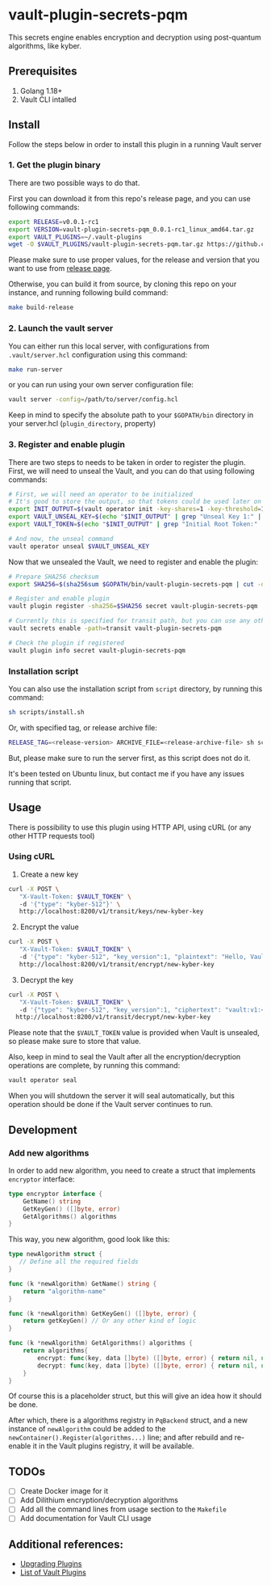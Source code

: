 # vault-plugin-secrets-pqm

This secrets engine enables encryption and decryption using post-quantum algorithms, like kyber.


## Prerequisites

1. Golang 1.18+
2. Vault CLI intalled

## Install

Follow the steps below in order to install this plugin in a running Vault server

### 1. Get the plugin binary

There are two possible ways to do that. 

First you can download it from this repo's release page, and you can use following commands:

```sh
export RELEASE=v0.0.1-rc1
export VERSION=vault-plugin-secrets-pqm_0.0.1-rc1_linux_amd64.tar.gz
export VAULT_PLUGINS=~/.vault-plugins
wget -O $VAULT_PLUGINS/vault-plugin-secrets-pqm.tar.gz https://github.com/CristianCurteanu/vault-plugin-secrets-pqm/releases/download/$RELEASE/$VERSION && tar -xzf $VAULT_PLUGINS/vault-plugin-secrets-pqm.tar.gz -C $VAULT_PLUGINS && rm -f $VAULT_PLUGINS/vault-plugin-secrets-pqm.tar.gz
```

Please make sure to use proper values, for the release and version that you want to use from [release page](https://github.com/CristianCurteanu/vault-plugin-secrets-pqm/releases).

Otherwise, you can build it from source, by cloning this repo on your instance, and running following build command:

```sh
make build-release
```

### 2. Launch the vault server

You can either run this local server, with configurations from `.vault/server.hcl` configuration using this command:

```sh
make run-server
```

or you can run using your own server configuration file:

```sh
vault server -config=/path/to/server/config.hcl
```

Keep in mind to specify the absolute path to your `$GOPATH/bin` directory in your server.hcl (`plugin_directory`, property)

### 3. Register and enable plugin

There are two steps to needs to be taken in order to register the plugin. First, we will need to unseal the Vault, and you can do that using following commands:

```sh
# First, we will need an operator to be initialized
# It's good to store the output, so that tokens could be used later on
export INIT_OUTPUT=$(vault operator init -key-shares=1 -key-threshold=1)
export VAULT_UNSEAL_KEY=$(echo "$INIT_OUTPUT" | grep "Unseal Key 1:" | awk '{print $NF}')
export VAULT_TOKEN=$(echo "$INIT_OUTPUT" | grep "Initial Root Token:" | awk '{print $NF}')

# And now, the unseal command
vault operator unseal $VAULT_UNSEAL_KEY
```

Now that we unsealed the Vault, we need to register and enable the plugin:

```sh
# Prepare SHA256 checksum
export SHA256=$(sha256sum $GOPATH/bin/vault-plugin-secrets-pqm | cut -d' ' -f1)

# Register and enable plugin
vault plugin register -sha256=$SHA256 secret vault-plugin-secrets-pqm

# Currently this is specified for transit path, but you can use any other path as well
vault secrets enable -path=transit vault-plugin-secrets-pqm

# Check the plugin if registered
vault plugin info secret vault-plugin-secrets-pqm
```

### Installation script

You can also use the installation script from `script` directory, by running this command:

```sh
sh scripts/install.sh
```

Or, with specified tag, or release archive file:

```sh
RELEASE_TAG=<release-version> ARCHIVE_FILE=<release-archive-file> sh scripts/install.sh
```

But, please make sure to run the server first, as this script does not do it.

It's been tested on Ubuntu linux, but contact me if you have any issues running that script.

## Usage

There is possibility to use this plugin using HTTP API, using cURL (or any other HTTP requests tool)

### Using cURL

1. Create a new key

```sh
curl -X POST \  
   "X-Vault-Token: $VAULT_TOKEN" \  
   -d '{"type": "kyber-512"}' \ 
   http://localhost:8200/v1/transit/keys/new-kyber-key
```

2. Encrypt the value

```sh
curl -X POST \ 
   "X-Vault-Token: $VAULT_TOKEN" \  
   -d '{"type": "kyber-512", "key_version":1, "plaintext": "Hello, Vault!"}' \  
   http://localhost:8200/v1/transit/encrypt/new-kyber-key
```

3. Decrypt the key

```sh
curl -X POST \  
   "X-Vault-Token: $VAULT_TOKEN" \ 
   -d '{"type": "kyber-512", "key_version":1, "ciphertext": "vault:v1:<encrypted-value>"}' \ 
  http://localhost:8200/v1/transit/decrypt/new-kyber-key
```

Please note that the `$VAULT_TOKEN` value is provided when Vault is unsealed, so please make sure to store that value.

Also, keep in mind to seal the Vault after all the encryption/decryption operations are complete, by running this command:

```sh
vault operator seal
```

When you will shutdown the server it will seal automatically, but this operation should be done if the Vault server continues to run.

## Development

### Add new algorithms

In order to add new algorithm, you need to create a struct that implements `encryptor` interface:

```go
type encryptor interface {
	GetName() string
	GetKeyGen() ([]byte, error)
	GetAlgorithms() algorithms
}
```

This way, you new algorithm, good look like this:

```go
type newAlgorithm struct {
   // Define all the required fields
}

func (k *newAlgorithm) GetName() string {
	return "algorithm-name"
}

func (k *newAlgorithm) GetKeyGen() ([]byte, error) {
	return getKeyGen() // Or any other kind of logic
}

func (k *newAlgorithm) GetAlgorithms() algorithms {
	return algorithms{
		encrypt: func(key, data []byte) ([]byte, error) { return nil, nil },
		decrypt: func(key, data []byte) ([]byte, error) { return nil, nil },
	}
}
```

Of course this is a placeholder struct, but this will give an idea how it should be done.

After which, there is a algorithms registry in `PqBackend` struct, and a new instance of `newAlgorithm` could be added to the `newContainer().Register(algorithms...)` line; and after rebuild and re-enable it in the Vault plugins registry, it will be available.

## TODOs

- [ ] Create Docker image for it
- [ ] Add Dilithium encryption/decryption algorithms
- [ ] Add all the command lines from usage section to the `Makefile`
- [ ] Add documentation for Vault CLI usage

## Additional references:

- [Upgrading Plugins](https://www.vaultproject.io/docs/upgrading/plugins)
- [List of Vault Plugins](https://www.vaultproject.io/docs/plugin-portal)
